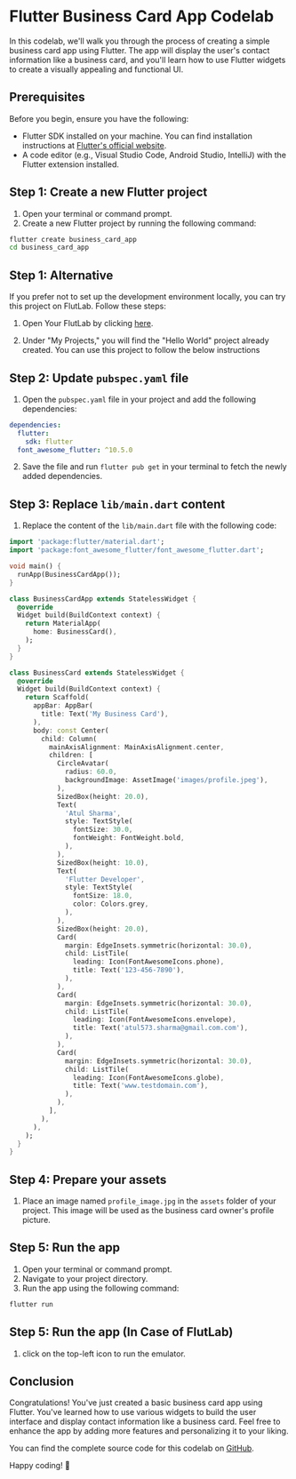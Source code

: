 # Flutter Business Card App Codelab

In this codelab, we'll walk you through the process of creating a simple business card app using Flutter. The app will display the user's contact information like a business card, and you'll learn how to use Flutter widgets to create a visually appealing and functional UI.

## Prerequisites

Before you begin, ensure you have the following:

- Flutter SDK installed on your machine. You can find installation instructions at [Flutter's official website](https://flutter.dev/docs/get-started/install).
- A code editor (e.g., Visual Studio Code, Android Studio, IntelliJ) with the Flutter extension installed.

## Step 1: Create a new Flutter project

1. Open your terminal or command prompt.
2. Create a new Flutter project by running the following command:

```bash
flutter create business_card_app
cd business_card_app
```
## Step 1: Alternative 
If you prefer not to set up the development environment locally, you can try this project on FlutLab. Follow these steps:
1. Open Your FlutLab by clicking [here](https://flutlab.io/).

2. Under "My Projects," you will find the "Hello World" project already created. You can use this project to follow the below instructions

## Step 2: Update `pubspec.yaml` file

1. Open the `pubspec.yaml` file in your project and add the following dependencies:

```yaml
dependencies:
  flutter:
    sdk: flutter
  font_awesome_flutter: ^10.5.0
```

2. Save the file and run `flutter pub get` in your terminal to fetch the newly added dependencies.

## Step 3: Replace `lib/main.dart` content

1. Replace the content of the `lib/main.dart` file with the following code:

```dart
import 'package:flutter/material.dart';
import 'package:font_awesome_flutter/font_awesome_flutter.dart';

void main() {
  runApp(BusinessCardApp());
}

class BusinessCardApp extends StatelessWidget {
  @override
  Widget build(BuildContext context) {
    return MaterialApp(
      home: BusinessCard(),
    );
  }
}

class BusinessCard extends StatelessWidget {
  @override
  Widget build(BuildContext context) {
    return Scaffold(
      appBar: AppBar(
        title: Text('My Business Card'),
      ),
      body: const Center(
        child: Column(
          mainAxisAlignment: MainAxisAlignment.center,
          children: [
            CircleAvatar(
              radius: 60.0,
              backgroundImage: AssetImage('images/profile.jpeg'),
            ),
            SizedBox(height: 20.0),
            Text(
              'Atul Sharma',
              style: TextStyle(
                fontSize: 30.0,
                fontWeight: FontWeight.bold,
              ),
            ),
            SizedBox(height: 10.0),
            Text(
              'Flutter Developer',
              style: TextStyle(
                fontSize: 18.0,
                color: Colors.grey,
              ),
            ),
            SizedBox(height: 20.0),
            Card(
              margin: EdgeInsets.symmetric(horizontal: 30.0),
              child: ListTile(
                leading: Icon(FontAwesomeIcons.phone),
                title: Text('123-456-7890'),
              ),
            ),
            Card(
              margin: EdgeInsets.symmetric(horizontal: 30.0),
              child: ListTile(
                leading: Icon(FontAwesomeIcons.envelope),
                title: Text('atul573.sharma@gmail.com.com'),
              ),
            ),
            Card(
              margin: EdgeInsets.symmetric(horizontal: 30.0),
              child: ListTile(
                leading: Icon(FontAwesomeIcons.globe),
                title: Text('www.testdomain.com'),
              ),
            ),
          ],
        ),
      ),
    );
  }
}

```

## Step 4: Prepare your assets

1. Place an image named `profile_image.jpg` in the `assets` folder of your project. This image will be used as the business card owner's profile picture.

## Step 5: Run the app

1. Open your terminal or command prompt.
2. Navigate to your project directory.
3. Run the app using the following command:
```bash
flutter run
```

## Step 5: Run the app (In Case of FlutLab)
1. click on the top-left icon to run the emulator.


## Conclusion

Congratulations! You've just created a basic business card app using Flutter. You've learned how to use various widgets to build the user interface and display contact information like a business card. Feel free to enhance the app by adding more features and personalizing it to your liking.

You can find the complete source code for this codelab on [GitHub](https://github.com/atul573/flutter-businessCard).

Happy coding! 🚀
